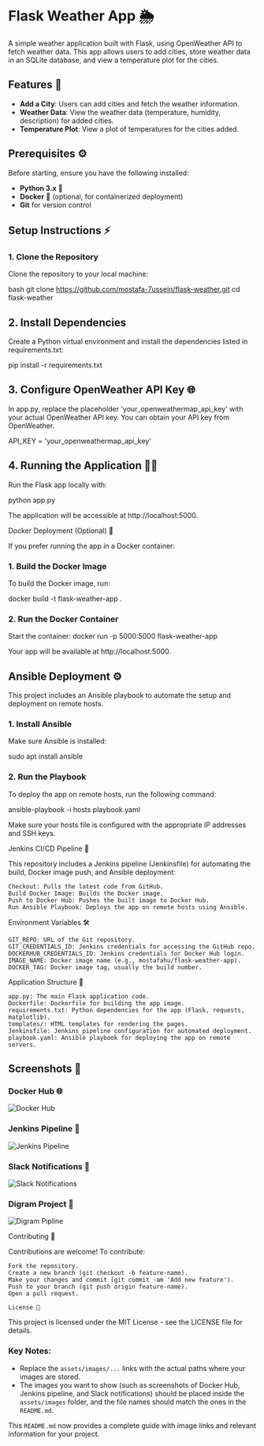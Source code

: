# Flask Weather App 🌦️

A simple weather application built with Flask, using OpenWeather API to fetch weather data. This app allows users to add cities, store weather data in an SQLite database, and view a temperature plot for the cities.

## Features 🚀

- **Add a City**: Users can add cities and fetch the weather information.
- **Weather Data**: View the weather data (temperature, humidity, description) for added cities.
- **Temperature Plot**: View a plot of temperatures for the cities added.

## Prerequisites ⚙️

Before starting, ensure you have the following installed:

- **Python 3.x** 🐍
- **Docker** 🐋 (optional, for containerized deployment)
- **Git** for version control

## Setup Instructions ⚡

### 1. Clone the Repository

Clone the repository to your local machine:

bash
git clone https://github.com/mostafa-7ussein/flask-weather.git
cd flask-weather



## 2. Install Dependencies

Create a Python virtual environment and install the dependencies listed in requirements.txt:

pip install -r requirements.txt

## 3. Configure OpenWeather API Key 🌐

In app.py, replace the placeholder 'your_openweathermap_api_key' with your actual OpenWeather API key. You can obtain your API key from OpenWeather.

API_KEY = 'your_openweathermap_api_key'

## 4. Running the Application 🏃‍♂️

Run the Flask app locally with:

python app.py

The application will be accessible at http://localhost:5000.

Docker Deployment (Optional) 🐳

If you prefer running the app in a Docker container:

### 1. Build the Docker Image

To build the Docker image, run:

docker build -t flask-weather-app .

### 2. Run the Docker Container

Start the container:
docker run -p 5000:5000 flask-weather-app

Your app will be available at http://localhost:5000.


## Ansible Deployment ⚙️

This project includes an Ansible playbook to automate the setup and deployment on remote hosts.
### 1. Install Ansible

Make sure Ansible is installed:

sudo apt install ansible

### 2. Run the Playbook

To deploy the app on remote hosts, run the following command:

ansible-playbook -i hosts playbook.yaml

Make sure your hosts file is configured with the appropriate IP addresses and SSH keys.

Jenkins CI/CD Pipeline 🔧

This repository includes a Jenkins pipeline (Jenkinsfile) for automating the build, Docker image push, and Ansible deployment:

    Checkout: Pulls the latest code from GitHub.
    Build Docker Image: Builds the Docker image.
    Push to Docker Hub: Pushes the built image to Docker Hub.
    Run Ansible Playbook: Deploys the app on remote hosts using Ansible.

Environment Variables 🛠️

    GIT_REPO: URL of the Git repository.
    GIT_CREDENTIALS_ID: Jenkins credentials for accessing the GitHub repo.
    DOCKERHUB_CREDENTIALS_ID: Jenkins credentials for Docker Hub login.
    IMAGE_NAME: Docker image name (e.g., mostafahu/flask-weather-app).
    DOCKER_TAG: Docker image tag, usually the build number.

Application Structure 📁

    app.py: The main Flask application code.
    Dockerfile: Dockerfile for building the app image.
    requirements.txt: Python dependencies for the app (Flask, requests, matplotlib).
    templates/: HTML templates for rendering the pages.
    Jenkinsfile: Jenkins pipeline configuration for automated deployment.
    playbook.yaml: Ansible playbook for deploying the app on remote servers.

## Screenshots 📸

### Docker Hub 🌐
![Docker Hub](assets/images/docker.png)

### Jenkins Pipeline 🔄
![Jenkins Pipeline](assets/images/jenkins.png)

### Slack Notifications 📲
![Slack Notifications](assets/images/slack.png)

### Digram Project 🔄
![Digram Pipline](assets/images/Animation.gif)


Contributing 🤝

Contributions are welcome! To contribute:

    Fork the repository.
    Create a new branch (git checkout -b feature-name).
    Make your changes and commit (git commit -am 'Add new feature').
    Push to your branch (git push origin feature-name).
    Open a pull request.

    License 📄

This project is licensed under the MIT License - see the LICENSE file for details.


### Key Notes:
- Replace the `assets/images/...` links with the actual paths where your images are stored.
- The images you want to show (such as screenshots of Docker Hub, Jenkins pipeline, and Slack notifications) should be placed inside the `assets/images` folder, and the file names should match the ones in the `README.md`.

This `README.md` now provides a complete guide with image links and relevant information for your project.
